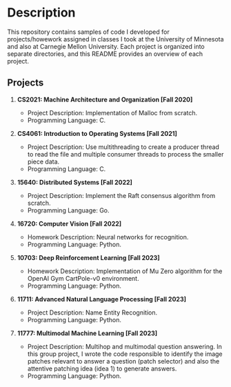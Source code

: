 # Description

This repository contains samples of code I developed for projects/howework assigned in classes I took at the University of Minnesota and also at Carnegie Mellon University. 
Each project is organized into separate directories, and this README provides an overview of each project.

## Projects

1. **CS2021: Machine Architecture and Organization [Fall 2020]**
   - Project Description: Implementation of Malloc from scratch.
   - Programming Language: C.   

2. **CS4061: Introduction to Operating Systems [Fall 2021]**
   - Project Description: Use multithreading to create a producer thread to read the file and multiple consumer threads to process the smaller piece data.
   - Programming Language: C.

3. **15640: Distributed Systems [Fall 2022]**
   - Project Description: Implement the Raft consensus algorithm from scratch.
   - Programming Language: Go.
   
4. **16720: Computer Vision [Fall 2022]**
   - Homework Description: Neural networks for recognition.
   - Programming Language: Python.

5. **10703: Deep Reinforcement Learning [Fall 2023]**
   - Homework Description: Implementation of Mu Zero algorithm for the OpenAI Gym CartPole-v0 environment.
   - Programming Language: Python.
     
6. **11711: Advanced Natural Language Processing [Fall 2023]**
   - Project Description: Name Entity Recognition.
   - Programming Language: Python.
     
7. **11777: Multimodal Machine Learning [Fall 2023]**
   - Project Description: Multihop and multimodal question answering. In this group project, I wrote the code responsible to identify the image patches relevant to answer a question (patch selector) and also the attentive patching idea (idea 1) to generate answers.
   - Programming Language: Python.
       

   
   
